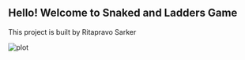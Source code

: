 ## Hello! Welcome to Snaked and Ladders Game

This project is built by Ritapravo Sarker

![plot](./src/image/board7.png)